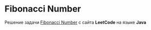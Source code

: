 # Fibonacci Number
Решение задачи [Fibonacci Number](https://leetcode.com/problems/fibonacci-number/) с сайта **LeetCode** на языке **Java**